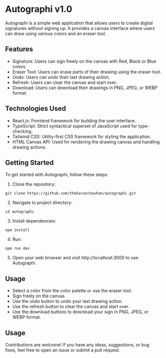 # Autographi v1.0

Autographi is a simple web application that allows users to create digital signatures without signing up. It provides a canvas interface where users can draw using various colors and an eraser tool. 

## Features

- Signature: Users can sign freely on the canvas with Red, Black or Blue colors.
- Eraser Tool: Users can erase parts of their drawing using the eraser tool.
- Undo: Users can undo their last drawing action.
- Refresh: Users can clear the canvas and start over.
- Download: Users can download their drawings in PNG, JPEG, or WEBP format.

## Technologies Used

- React.js: Frontend framework for building the user interface.
- TypeScript: Strict syntactical superset of JavaScript used for type-checking.
- Tailwind CSS: Utility-first CSS framework for styling the application.
- HTML Canvas API: Used for rendering the drawing canvas and handling drawing actions.

## Getting Started

To get started with Autographi, follow these steps:

1. Clone the repository:
  ```
  git clone https://github.com/thekaranchauhan/autographi.git
  ```

2. Navigate to project directory:
  ```
  cd autographi
  ```

3. Install dependencies:
  ```
  npm install
  ```

4. Run:
  ```
  npm run dev
  ```

5. Open your web browser and visit http://localhost:3000 to use Autographi.


## Usage

* Select a color from the color palette or use the eraser tool.
* Sign freely on the canvas.
* Use the undo button to undo your last drawing action.
* Use the refresh button to clear the canvas and start over.
* Use the download buttons to download your sign in PNG, JPEG, or WEBP format.

## Usage

Contributions are welcome! If you have any ideas, suggestions, or bug fixes, feel free to open an issue or submit a pull request.
